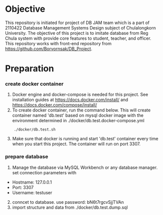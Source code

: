 # **Objective**

This repository is initiated for project of DB JAM team which is a part of 2110422 Database Management Systems Design subject of Chulalongkorn University. The objective of this project is to imitate database from Reg Chula system with provide core features to student, teacher, and officer. This repository works with front-end repository from <https://github.com/Borvornsak/DB_Project>.

# **Preparation**

### **create docker container**

1.  Docker engine and docker-compose is needed for this project. See installation guides at <https://docs.docker.com/install/> and <https://docs.docker.com/compose/install/>
2.  To create docker container, run the command below. This will create container named 'db.test' based on mysql docker image with the environment determined in ./docker/db.test.docker-compose.yml

```
	./docker/db.test.sh
```

3.  Make sure that docker is running and start 'db.test' container every time when you start this project. The container will run on port 3307.

### **prepare database**

1.  Manage the database via MySQL Workbench or any database manager. set connection parameters with

* Hostname: 127.0.0.1
* Port: 3307
* Username: testuser

2.  conncet to database. use password: bN6t7rgcvSjjTVAn
3.  import structure and data from ./docker/db.test.dump.sql

